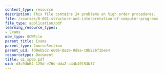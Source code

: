 ```yaml
---
content_type: resource
description: This file contains 24 problems on high order procedures.
file: /courses/6-001-structure-and-interpretation-of-computer-programs-spring-2005/d8c9db64125de76ddda2a44b49f83b37_q1_sp05.pdf
file_type: application/pdf
learning_resource_types:
- Exams
ocw_type: OCWFile
parent_title: Exams
parent_type: CourseSection
parent_uid: fd9eb5d2-e60b-8a30-9d8a-c8b226f1be64
resourcetype: Document
title: q1_sp05.pdf
uid: d8c9db64-125d-e76d-dda2-a44b49f83b37
---
```

